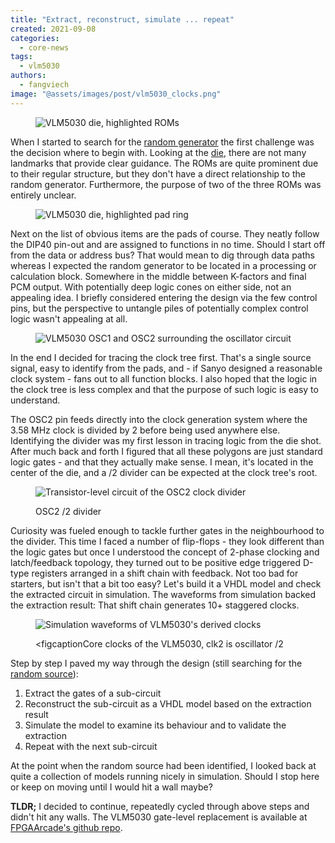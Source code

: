 ```yaml
---
title: "Extract, reconstruct, simulate ... repeat"
created: 2021-09-08
categories: 
  - core-news
tags: 
  - vlm5030
authors: 
  - fangviech
image: "@assets/images/post/vlm5030_clocks.png"
---
```


<figure>

![VLM5030 die, highlighted ROMs](@assets/images/post/vlm5030_rom.png)

</figure>

When I started to search for the [random generator](https://www.fpgaarcade.com/randomness-on-a-microscopic-level/) the first challenge was the decision where to begin with. Looking at the [die](https://siliconpr0n.org/archive/doku.php?id=ogoun:vlm5030), there are not many landmarks that provide clear guidance. The ROMs are quite prominent due to their regular structure, but they don't have a direct relationship to the random generator. Furthermore, the purpose of two of the three ROMs was entirely unclear.

<figure>

![VLM5030 die, highlighted pad ring](@assets/images/post/vlm5030_pads.png)

</figure>

Next on the list of obvious items are the pads of course. They neatly follow the DIP40 pin-out and are assigned to functions in no time. Should I start off from the data or address bus? That would mean to dig through data paths whereas I expected the random generator to be located in a processing or calculation block. Somewhere in the middle between K-factors and final PCM output. With potentially deep logic cones on either side, not an appealing idea. I briefly considered entering the design via the few control pins, but the perspective to untangle piles of potentially complex control logic wasn't appealing at all.

<figure>

![VLM5030 OSC1 and OSC2 surrounding the oscillator circuit](@assets/images/post/vlm5030_osc.png)

</figure>

In the end I decided for tracing the clock tree first. That's a single source signal, easy to identify from the pads, and - if Sanyo designed a reasonable clock system - fans out to all function blocks. I also hoped that the logic in the clock tree is less complex and that the purpose of such logic is easy to understand.

The OSC2 pin feeds directly into the clock generation system where the 3.58 MHz clock is divided by 2 before being used anywhere else. Identifying the divider was my first lesson in tracing logic from the die shot. After much back and forth I figured that all these polygons are just standard logic gates - and that they actually make sense. I mean, it's located in the center of the die, and a /2 divider can be expected at the clock tree's root.

<figure>

![Transistor-level circuit of the OSC2 clock divider](@assets/images/post/vlm5030_clk2div_schem.png)

<figcaption>OSC2 /2 divider</figcaption>
</figure>

Curiosity was fueled enough to tackle further gates in the neighbourhood to the divider. This time I faced a number of flip-flops - they look different than the logic gates but once I understood the concept of 2-phase clocking and latch/feedback topology, they turned out to be positive edge triggered D-type registers arranged in a shift chain with feedback. Not too bad for starters, but isn't that a bit too easy? Let's build it a VHDL model and check the extracted circuit in simulation. The waveforms from simulation backed the extraction result: That shift chain generates 10+ staggered clocks.

<figure>

![Simulation waveforms of VLM5030's derived clocks](@assets/images/post/vlm5030_clocks.png)

<figcaptionCore clocks of the VLM5030, clk2 is oscillator /2</figcaption>
</figure>

Step by step I paved my way through the design (still searching for the [random source](https://www.fpgaarcade.com/randomness-on-a-microscopic-level/)):

1. Extract the gates of a sub-circuit
2. Reconstruct the sub-circuit as a VHDL model based on the extraction result
3. Simulate the model to examine its behaviour and to validate the extraction
4. Repeat with the next sub-circuit

At the point when the random source had been identified, I looked back at quite a collection of models running nicely in simulation. Should I stop here or keep on moving until I would hit a wall maybe?

**TLDR;** I decided to continue, repeatedly cycled through above steps and didn't hit any walls. The VLM5030 gate-level replacement is available at [FPGAArcade's github repo](https://github.com/FPGAArcade/replay_common/tree/master/lib/sound/vlm5030).
